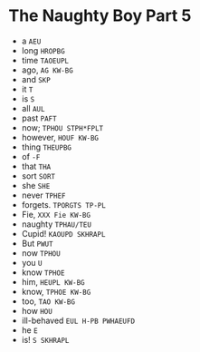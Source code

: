 # The Naughty Boy Part 5

* a `AEU`
* long `HROPBG`
* time `TAOEUPL`
* ago, `AG KW-BG`
* and `SKP`
* it `T`
* is `S`
* all `AUL`
* past `PAFT`
* now; `TPHOU STPH*FPLT`
* however, `HOUF KW-BG`
* thing `THEUPBG`
* of `-F`
* that `THA`
* sort `SORT`
* she `SHE`
* never `TPHEF`
* forgets. `TPORGTS TP-PL`
* Fie, `XXX Fie KW-BG`
* naughty `TPHAU/TEU`
* Cupid! `KAOUPD SKHRAPL`
* But `PWUT`
* now `TPHOU`
* you `U`
* know `TPHOE`
* him, `HEUPL KW-BG`
* know, `TPHOE KW-BG`
* too, `TAO KW-BG`
* how `HOU`
* ill-behaved `EUL H-PB PWHAEUFD`
* he `E`
* is! `S SKHRAPL`
